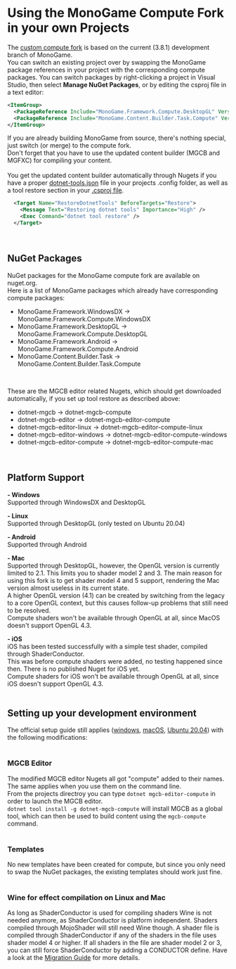 # Using the MonoGame Compute Fork in your own Projects
The [custom compute fork](https://github.com/cpt-max/MonoGame) is based on the current (3.8.1) development branch of MonoGame.<br>
You can switch an existing project over by swapping the MonoGame package references in your project with the corresponding compute packages.
You can switch packages by right-clicking a project in Visual Studio, then select <b>Manage NuGet Packages</b>, or by editing the csproj file in a text editor:
```XML
<ItemGroup>
  <PackageReference Include="MonoGame.Framework.Compute.DesktopGL" Version="3.8.2.0" />
  <PackageReference Include="MonoGame.Content.Builder.Task.Compute" Version="3.8.2.0" />
</ItemGroup>
```

If you are already building MonoGame from source, there's nothing special, just switch (or merge) to the compute fork.<br>
Don't forget that you have to use the updated content builder (MGCB and MGFXC) for compiling your content.
<br><br>
You get the updated content builder automatically through Nugets if you have a proper [dotnet-tools.json](https://github.com/cpt-max/MonoGame-Shader-Samples/blob/overview/.config/dotnet-tools.json) file in your projects .config folder, as well as a tool restore section in your [.csproj file](https://github.com/cpt-max/MonoGame-Shader-Samples/blob/overview/ShaderSampleGL.csproj).
```xml
  <Target Name="RestoreDotnetTools" BeforeTargets="Restore">
    <Message Text="Restoring dotnet tools" Importance="High" />
    <Exec Command="dotnet tool restore" />
  </Target>
```
<br>

## NuGet Packages
NuGet packages for the MonoGame compute fork are available on nuget.org.<br>
Here is a list of MonoGame packages which already have corresponding compute packages:
- MonoGame.Framework.WindowsDX -> MonoGame.Framework.Compute.WindowsDX
- MonoGame.Framework.DesktopGL -> MonoGame.Framework.Compute.DesktopGL
- MonoGame.Framework.Android -> MonoGame.Framework.Compute.Android
- MonoGame.Content.Builder.Task -> MonoGame.Content.Builder.Task.Compute
<br>

These are the MGCB editor related Nugets, which should get downloaded automatically, if you set up tool restore as described above:
- dotnet-mgcb -> dotnet-mgcb-compute
- dotnet-mgcb-editor -> dotnet-mgcb-editor-compute
- dotnet-mgcb-editor-linux -> dotnet-mgcb-editor-compute-linux
- dotnet-mgcb-editor-windows -> dotnet-mgcb-editor-compute-windows
- dotnet-mgcb-editor-compute -> dotnet-mgcb-editor-compute-mac
<br>

## Platform Support

<b>- Windows</b><br>
Supported through WindowsDX and DesktopGL
<br>

<b>- Linux</b><br>
Supported through DesktopGL (only tested on Ubuntu 20.04)
<br>

<b>- Android</b><br>
Supported through Android
<br>

<b>- Mac</b><br>
Supported through DesktopGL, however, the OpenGL version is currently limited to 2.1. This limits you to shader model 2 and 3. 
The main reason for using this fork is to get shader model 4 and 5 support, rendering the Mac version almost useless in its current state.<br>
A higher OpenGL version (4.1) can be created by switching from the legacy to a core OpenGL context, but this causes follow-up problems that still need to be resolved.<br>
Compute shaders won't be available through OpenGL at all, since MacOS doesn't support OpenGL 4.3.
<br>

<b>- iOS</b><br>
iOS has been tested successfully with a simple test shader, compiled through ShaderConductor.<br>
This was before compute shaders were added, no testing happened since then. There is no published Nuget for iOS yet.<br>
Compute shaders for iOS won't be available through OpenGL at all, since iOS doesn't support OpenGL 4.3.
<br><br>

## Setting up your development environment
The official setup guide still applies 
([windows](https://docs.monogame.net/articles/getting_started/1_setting_up_your_development_environment_windows.html), 
[macOS](https://docs.monogame.net/articles/getting_started/1_setting_up_your_development_environment_macos.html), 
[Ubuntu 20.04](https://docs.monogame.net/articles/getting_started/1_setting_up_your_development_environment_ubuntu.html))
with the following modifications:
<br><br>


### MGCB Editor
The modified MGCB editor Nugets all got "compute" added to their names. The same applies when you use them on the command line.<br>
From the projects directroy you can type ```dotnet mgcb-editor-compute``` in order to launch the MGCB editor.<br>
```dotnet tool install -g dotnet-mgcb-compute``` will install MGCB as a global tool, which can then be used to build content using the ```mgcb-compute``` command.
<br><br>


### Templates 
No new templates have been created for compute, but since you only need to swap the NuGet packages, the existing templates should work just fine. 
<br><br>


### Wine for effect compilation on Linux and Mac
As long as ShaderConductor is used for compiling shaders Wine is not needed anymore, as ShaderConductor is platform independent. Shaders compiled through MojoShader will still need Wine though. A shader file is compiled through ShaderConductor if any of the shaders in the file uses shader model 4 or higher. If all shaders in the file are shader model 2 or 3, you can still force ShaderConductor by adding a CONDUCTOR define. Have a look at the [Migration Guide](https://github.com/cpt-max/Docs/blob/master/Migrating%20shaders%20to%20ShaderConductor.md) for more details.
<br><br>
